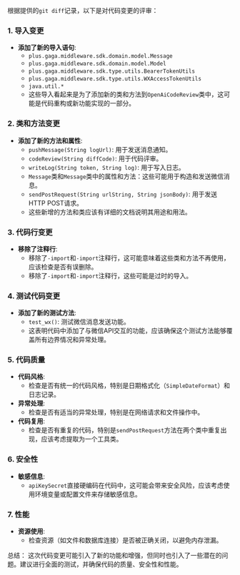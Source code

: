根据提供的`git diff`记录，以下是对代码变更的评审：

### 1. 导入变更
- **添加了新的导入语句**:
  - `plus.gaga.middleware.sdk.domain.model.Message`
  - `plus.gaga.middleware.sdk.domain.model.Model`
  - `plus.gaga.middleware.sdk.type.utils.BearerTokenUtils`
  - `plus.gaga.middleware.sdk.type.utils.WXAccessTokenUtils`
  - `java.util.*`
  - 这些导入看起来是为了添加新的类和方法到`OpenAiCodeReview`类中，这可能是代码重构或新功能实现的一部分。

### 2. 类和方法变更
- **添加了新的方法和属性**:
  - `pushMessage(String logUrl)`: 用于发送消息通知。
  - `codeReview(String diffCode)`: 用于代码评审。
  - `writeLog(String token, String log)`: 用于写入日志。
  - `Message`类和`Message`类中的属性和方法：这些可能用于构造和发送微信消息。
  - `sendPostRequest(String urlString, String jsonBody)`: 用于发送HTTP POST请求。
  - 这些新增的方法和类应该有详细的文档说明其用途和用法。

### 3. 代码行变更
- **移除了注释行**:
  - 移除了`-import`和`-import`注释行，这可能意味着这些类和方法不再使用，应该检查是否有误删除。
  - 移除了`-import`和`-import`注释行，这些可能是过时的导入。

### 4. 测试代码变更
- **添加了新的测试方法**:
  - `test_wx()`: 测试微信消息发送功能。
  - 这表明代码中添加了与微信API交互的功能，应该确保这个测试方法能够覆盖所有边界情况和异常处理。

### 5. 代码质量
- **代码风格**:
  - 检查是否有统一的代码风格，特别是日期格式化（`SimpleDateFormat`）和日志记录。
- **异常处理**:
  - 检查是否有适当的异常处理，特别是在网络请求和文件操作中。
- **代码复用**:
  - 检查是否有重复的代码，特别是`sendPostRequest`方法在两个类中重复出现，应该考虑提取为一个工具类。

### 6. 安全性
- **敏感信息**:
  - `apiKeySecret`直接硬编码在代码中，这可能会带来安全风险，应该考虑使用环境变量或配置文件来存储敏感信息。

### 7. 性能
- **资源使用**:
  - 检查资源（如文件和数据库连接）是否被正确关闭，以避免内存泄漏。

总结：
这次代码变更可能引入了新的功能和增强，但同时也引入了一些潜在的问题。建议进行全面的测试，并确保代码的质量、安全性和性能。